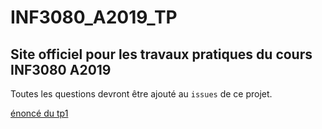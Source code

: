 # INF3080_A2019_TP

## Site officiel pour les travaux pratiques du cours INF3080 A2019

Toutes les questions devront être ajouté au `issues` de ce projet.

[énoncé du tp1](./tp1.md)
